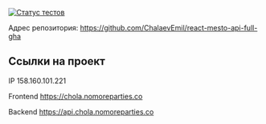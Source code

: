 [![Статус тестов](../../actions/workflows/tests.yml/badge.svg)](../../actions/workflows/tests.yml)

Адрес репозитория: https://github.com/ChalaevEmil/react-mesto-api-full-gha

## Ссылки на проект

IP 158.160.101.221

Frontend https://chola.nomoreparties.co

Backend https://api.chola.nomoreparties.co
